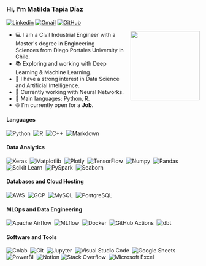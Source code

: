 ### Hi, I'm **Matilda Tapia Díaz**

[![Linkedin](https://img.shields.io/badge/-LinkedIn-blue?style=flat&logo=Linkedin&logoColor=white)](https://www.linkedin.com/in/matildatapiadiaz/)
[![Gmail](https://img.shields.io/badge/-Gmail-c14438?style=flat&logo=Gmail&logoColor=white)](mailto:matilda.tapia.d@gmail.com)
[![GitHub](https://img.shields.io/badge/GitHub-100000?style=flat&logo=github&logoColor=white&color=121011)](https://github.com/MatildaTapia262)

<img align= "right" width= "180" src= "https://i.pinimg.com/originals/ea/8b/13/ea8b137fbc46bea2f12cc9087e57053d.gif"/>

- 💻 I am a Civil Industrial Engineer with a Master's degree in Engineering <br>
Sciences from Diego Portales University in Chile.
- 📚 Exploring and working with Deep Learning & Machine Learning.
- 📝 I have a strong interest in Data Science and Artificial Intelligence.
- 🔭 Currently working with Neural Networks.
- 🌟 Main languages: Python, R.
- 🌐 I’m currently open for a <b>Job</b>.


#### Languages

![Python](https://img.shields.io/badge/-Python-05122A?style=flat&logo=python&logoColor=white&color=14354C)&nbsp;
![R](https://img.shields.io/badge/R-276DC3?style=flat&logo=r&logoColor=white&color=276DC3)&nbsp;
![C++](https://img.shields.io/badge/-C++-05122A?style=flat&logo=C%2B%2B&logoColor=white&color=39457E)&nbsp;
![Markdown](https://img.shields.io/badge/Markdown-000000?style=flat&logo=markdown&logoColor=white&color=4B275F)&nbsp;

#### Data Analytics 

![Keras](https://img.shields.io/badge/Keras%20-%23D00000.svg?style=flat&logo=Keras&logoColor=white&color=CC342D)&nbsp;
![Matplotlib](https://img.shields.io/badge/Matplotlib-%23ffffff.svg?style=flat&logo=Matplotlib&logoColor=black)&nbsp;
![Plotly](https://img.shields.io/badge/Plotly-%233F4F75.svg?style=flat&logo=plotly&logoColor=white)&nbsp;
![TensorFlow](https://img.shields.io/badge/TensorFlow%20-%23FF6F00.svg?style=flat&logo=TensorFlow&logoColor=white)&nbsp;
![Numpy](https://img.shields.io/badge/Numpy-777BB4?style=flat&logo=numpy&logoColor=white)&nbsp;
![Pandas](https://img.shields.io/badge/Pandas-2C2D72?style=flat&logo=pandas&logoColor=white)&nbsp;
![Scikit Learn](https://img.shields.io/badge/Scikit--learn-05122A?style=flat&logo=Scikit-learn&logoColor=white)&nbsp;
![PySpark](https://img.shields.io/badge/PySpark-%23E25A1C.svg?style=flat&logo=Apache%20Spark&logoColor=white)&nbsp;
![Seaborn](https://img.shields.io/badge/Seaborn-4B8BBE?style=flat&logo=seaborn&logoColor=white)&nbsp;

#### Databases and Cloud Hosting
![AWS](https://img.shields.io/badge/AWS%20Cloud-%23FF9900.svg?style=flat&logo=amazon-aws&logoColor=white)&nbsp;
![GCP](https://img.shields.io/badge/GCP-%234285F4.svg?style=flat&logo=google-cloud&logoColor=white)&nbsp;
![MySQL](https://img.shields.io/badge/MySQL-4479A1.svg?style=flat&logo=mysql&logoColor=white)&nbsp;
![PostgreSQL](https://img.shields.io/badge/PostgreSQL-336791.svg?style=flat&logo=postgresql&logoColor=white)&nbsp;

#### MLOps and Data Engineering

![Apache Airflow](https://img.shields.io/badge/Apache%20Airflow-%23017CEE.svg?style=flat&logo=Apache%20Airflow&logoColor=white)&nbsp;
![MLflow](https://img.shields.io/badge/MLflow-020326?style=flat&logo=mlflow&logoColor=white)&nbsp;
![Docker](https://img.shields.io/badge/Docker-%230db7ed.svg?style=flat&logo=docker&logoColor=white)&nbsp;
![GitHub Actions](https://img.shields.io/badge/GitHub%20Actions-2088FF?style=flat&logo=github-actions&logoColor=white)&nbsp;
![dbt](https://img.shields.io/badge/dbt-FF694B?style=flat&logo=dbt&logoColor=white)&nbsp;

#### Software and Tools

![Colab](https://img.shields.io/badge/Colab-yellow.svg?style=flat&logo=google-colab&logoColor=white)&nbsp;
![Git](https://img.shields.io/badge/Git%20-%23F05033.svg?style=flat&logo=git&logoColor=white)&nbsp;
![Jupyter](https://img.shields.io/badge/Jupyter%20-%23F37626.svg?style=flat&logo=Jupyter&logoColor=white)&nbsp;
![Visual Studio Code](https://img.shields.io/badge/Visual%20Studio%20Code-0078d7.svg?style=flat&logo=visual-studio-code&logoColor=white)&nbsp;
![Google Sheets](https://img.shields.io/badge/Google%20Sheets%20-%2334A853.svg?style=flat&logo=google%20sheets&logoColor=white)&nbsp;
![PowerBI](https://img.shields.io/badge/PowerBI-F2C811?style=flat&logo=Power%20BI&logoColor=white)&nbsp;
![Notion](https://img.shields.io/badge/Notion-%23000000.svg?style=flat&logo=notion&logoColor=white&color=121011)
![Stack Overflow](https://img.shields.io/badge/-Stack%20Overflow-FE7A16?style=flat&logo=stack-overflow&logoColor=white)&nbsp;
![Microsoft Excel](https://img.shields.io/badge/Microsoft_Excel-217346?style=flat&logo=microsoft-excel&logoColor=white)


